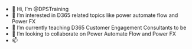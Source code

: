 - 👋 Hi, I’m @DPSTraining
- 👀 I’m interested in D365 related topics like power automate flow and Power FX
- 🌱 I’m currently teaching D365 Customer Engagement Consultants to be
- 💞️ I’m looking to collaborate on Power Automate Flow and Power FX
- 📫 

<!---
DPSTraining/DPSTraining is a ✨ special ✨ repository because its `README.md` (this file) appears on your GitHub profile.
You can click the Preview link to take a look at your changes.
--->
